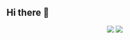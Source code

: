 ## Hi there 👋

<!--
**yunjeooong/yunjeooong** is a ✨ _special_ ✨ repository because its `README.md` (this file) appears on your GitHub profile.

Here are some ideas to get you started:

- 🔭 I’m currently working on ...
- 🌱 I’m currently learning ...
- 👯 I’m looking to collaborate on ...
- 🤔 I’m looking for help with ...
- 💬 Ask me about ...
- 📫 How to reach me: ...
- 😄 Pronouns: ...
- ⚡ Fun fact: ...
-->
<div align=center>
	<img src="https://img.shields.io/badge/Spring-6DB33F?style=for-the-badge&logo=Spring&logoColor=white">
	<img src="https://img.shields.io/badge/Python-3776AB?style=for-the-badge&logo=Python&logoColor=white">

 <br>
 
</div>
